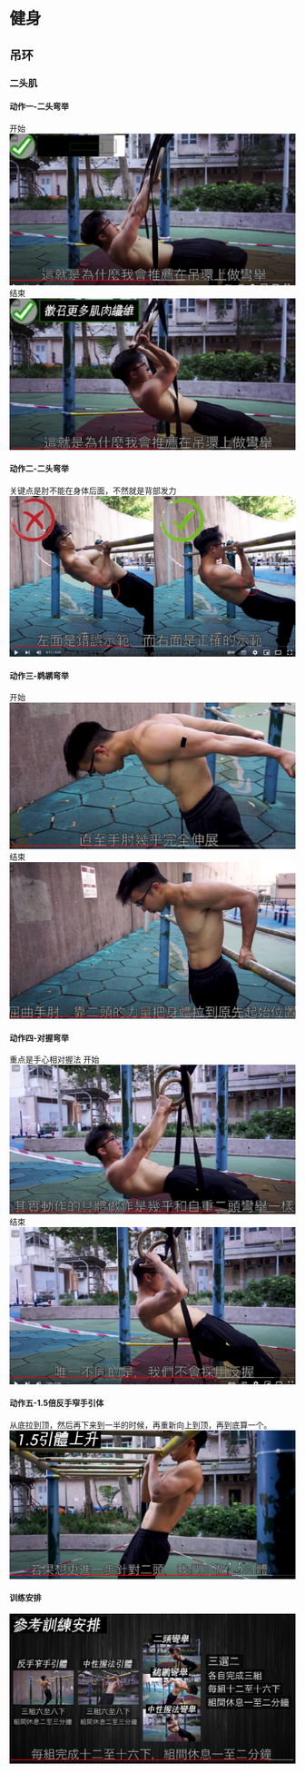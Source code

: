 # 健身
## 吊环
### 二头肌
#### 动作一-二头弯举
开始
![](vx_images/346824213235345.png)
结束
![](vx_images/26084313235954.png)
#### 动作二-二头弯举
关键点是肘不能在身体后面，不然就是背部发力
![](vx_images/439824413262909.png)
#### 动作三-鹈鹕弯举
开始
![](vx_images/139104813245122.png)
结束
![](vx_images/395934813234420.png)
#### 动作四-对握弯举
重点是手心相对握法
开始
![](vx_images/558675013230671.png)
结束
![](vx_images/141165113230810.png)
#### 动作五-1.5倍反手窄手引体
从底拉到顶，然后再下来到一半的时候，再重新向上到顶，再到底算一个。
![](vx_images/103125213242900.png)
#### 训练安排
![](vx_images/359535813247939.png)